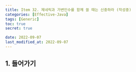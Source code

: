 ```yaml
---
title: Item 32. 제네릭과 가변인수를 함께 쓸 때는 신중하라 (작성중)
categories: [Effective-Java]
tags: [Generic]
toc: true
secret: true

date: 2022-09-07
last_modified_at: 2022-09-07
---
```


## 1. 들어가기

